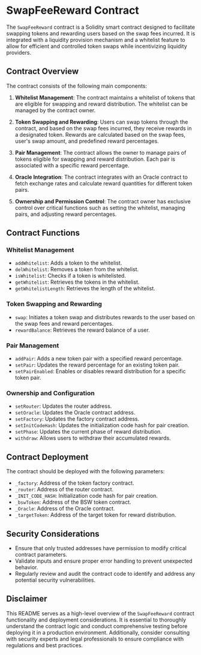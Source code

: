 # SwapFeeReward Contract

The `SwapFeeReward` contract is a Solidity smart contract designed to facilitate swapping tokens and rewarding users based on the swap fees incurred. It is integrated with a liquidity provision mechanism and a whitelist feature to allow for efficient and controlled token swaps while incentivizing liquidity providers.

## Contract Overview

The contract consists of the following main components:

1. **Whitelist Management**: The contract maintains a whitelist of tokens that are eligible for swapping and reward distribution. The whitelist can be managed by the contract owner.

2. **Token Swapping and Rewarding**: Users can swap tokens through the contract, and based on the swap fees incurred, they receive rewards in a designated token. Rewards are calculated based on the swap fees, user's swap amount, and predefined reward percentages.

3. **Pair Management**: The contract allows the owner to manage pairs of tokens eligible for swapping and reward distribution. Each pair is associated with a specific reward percentage.

4. **Oracle Integration**: The contract integrates with an Oracle contract to fetch exchange rates and calculate reward quantities for different token pairs.

5. **Ownership and Permission Control**: The contract owner has exclusive control over critical functions such as setting the whitelist, managing pairs, and adjusting reward percentages.

## Contract Functions

### Whitelist Management

- `addWhitelist`: Adds a token to the whitelist.
- `delWhitelist`: Removes a token from the whitelist.
- `isWhitelist`: Checks if a token is whitelisted.
- `getWhitelist`: Retrieves the tokens in the whitelist.
- `getWhitelistLength`: Retrieves the length of the whitelist.

### Token Swapping and Rewarding

- `swap`: Initiates a token swap and distributes rewards to the user based on the swap fees and reward percentages.
- `rewardBalance`: Retrieves the reward balance of a user.

### Pair Management

- `addPair`: Adds a new token pair with a specified reward percentage.
- `setPair`: Updates the reward percentage for an existing token pair.
- `setPairEnabled`: Enables or disables reward distribution for a specific token pair.

### Ownership and Configuration

- `setRouter`: Updates the router address.
- `setOracle`: Updates the Oracle contract address.
- `setFactory`: Updates the factory contract address.
- `setInitCodeHash`: Updates the initialization code hash for pair creation.
- `setPhase`: Updates the current phase of reward distribution.
- `withdraw`: Allows users to withdraw their accumulated rewards.

## Contract Deployment

The contract should be deployed with the following parameters:

- `_factory`: Address of the token factory contract.
- `_router`: Address of the router contract.
- `_INIT_CODE_HASH`: Initialization code hash for pair creation.
- `_bswToken`: Address of the BSW token contract.
- `_Oracle`: Address of the Oracle contract.
- `_targetToken`: Address of the target token for reward distribution.

## Security Considerations

- Ensure that only trusted addresses have permission to modify critical contract parameters.
- Validate inputs and ensure proper error handling to prevent unexpected behavior.
- Regularly review and audit the contract code to identify and address any potential security vulnerabilities.

## Disclaimer

This README serves as a high-level overview of the `SwapFeeReward` contract functionality and deployment considerations. It is essential to thoroughly understand the contract logic and conduct comprehensive testing before deploying it in a production environment. Additionally, consider consulting with security experts and legal professionals to ensure compliance with regulations and best practices.
